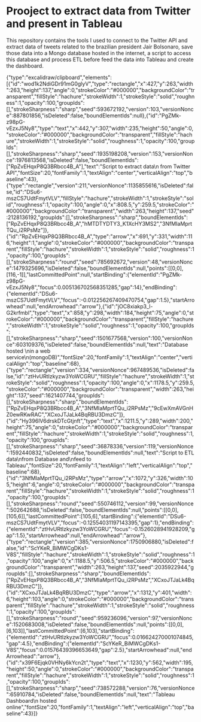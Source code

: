 # Prooject to extract data from Twitter and present in Tableau



This repository contains the tools I used to connect to the Twitter API and extract data of tweets related to the brazilian president Jair Bolsonaro, save those data into a Mongo database hosted in the internet, a script to access this database and process ETL before feed the data into Tableau and create the dashboard.



{"type":"excalidraw/clipboard","elements":[{"id":"wod1k2NdiGDr91mG0glyV","type":"rectangle","x":427,"y":263,"width":263,"height":137,"angle":0,"strokeColor":"#000000","backgroundColor":"transparent","fillStyle":"hachure","strokeWidth":1,"strokeStyle":"solid","roughness":1,"opacity":100,"groupIds":[],"strokeSharpness":"sharp","seed":593672192,"version":103,"versionNonce":887801856,"isDeleted":false,"boundElementIds":null},{"id":"PgZMk-z98pG-vEzxJ5Ny8","type":"text","x":442,"y":307,"width":235,"height":50,"angle":0,"strokeColor":"#000000","backgroundColor":"transparent","fillStyle":"hachure","strokeWidth":1,"strokeStyle":"solid","roughness":1,"opacity":100,"groupIds":[],"strokeSharpness":"sharp","seed":1935198208,"version":153,"versionNonce":1976813568,"isDeleted":false,"boundElementIds":["RpZvEHqxP8Q3BRbcc4B_A"],"text":"Script to extract data\n from Twitter API","fontSize":20,"fontFamily":1,"textAlign":"center","verticalAlign":"top","baseline":43},{"type":"rectangle","version":211,"versionNonce":1135855616,"isDeleted":false,"id":"DSu6-mszCS7UdtFmytVLV","fillStyle":"hachure","strokeWidth":1,"strokeStyle":"solid","roughness":1,"opacity":100,"angle":0,"x":808.5,"y":259.5,"strokeColor":"#000000","backgroundColor":"transparent","width":263,"height":137,"seed":2128136192,"groupIds":[],"strokeSharpness":"sharp","boundElementIds":["RpZvEHqxP8Q3BRbcc4B_A","hMTDTYDTY3_K1XcHY3MS2","3NfMIaMprtTQu_i2RPsMz"]},{"id":"RpZvEHqxP8Q3BRbcc4B_A","type":"arrow","x":691,"y":331,"width":116,"height":1,"angle":0,"strokeColor":"#000000","backgroundColor":"transparent","fillStyle":"hachure","strokeWidth":1,"strokeStyle":"solid","roughness":1,"opacity":100,"groupIds":[],"strokeSharpness":"round","seed":785692672,"version":48,"versionNonce":1479325696,"isDeleted":false,"boundElementIds":null,"points":[[0,0],[116,-1]],"lastCommittedPoint":null,"startBinding":{"elementId":"PgZMk-z98pG-vEzxJ5Ny8","focus":0.005136702568351285,"gap":14},"endBinding":{"elementId":"DSu6-mszCS7UdtFmytVLV","focus":-0.012256267409470754,"gap":1.5},"startArrowhead":null,"endArrowhead":"arrow"},{"id":"jOC8xiakp3_l-G2krfmbl","type":"text","x":858,"y":298,"width":184,"height":75,"angle":0,"strokeColor":"#000000","backgroundColor":"transparent","fillStyle":"hachure","strokeWidth":1,"strokeStyle":"solid","roughness":1,"opacity":100,"groupIds":[],"strokeSharpness":"sharp","seed":1501677568,"version":100,"versionNonce":603109376,"isDeleted":false,"boundElementIds":null,"text":"Database hosted \nin a web service\n(mongoDB)","fontSize":20,"fontFamily":1,"textAlign":"center","verticalAlign":"top","baseline":68},{"type":"rectangle","version":334,"versionNonce":967489536,"isDeleted":false,"id":"ztHvURtIzkyzw3YoWCGRU","fillStyle":"hachure","strokeWidth":1,"strokeStyle":"solid","roughness":1,"opacity":100,"angle":0,"x":1178.5,"y":259.5,"strokeColor":"#000000","backgroundColor":"transparent","width":263,"height":137,"seed":1621407744,"groupIds":[],"strokeSharpness":"sharp","boundElementIds":["RpZvEHqxP8Q3BRbcc4B_A","3NfMIaMprtTQu_i2RPsMz","9cEwXmAVGnHZ0ewRKwRAC","XCxoJTJaLk4BqRBU3DmzC"]},{"id":"Hy396lV6drskDTcGtjnft","type":"text","x":1211.5,"y":289,"width":200,"height":75,"angle":0,"strokeColor":"#000000","backgroundColor":"transparent","fillStyle":"hachure","strokeWidth":1,"strokeStyle":"solid","roughness":1,"opacity":100,"groupIds":[],"strokeSharpness":"sharp","seed":36878336,"version":119,"versionNonce":1592440832,"isDeleted":false,"boundElementIds":null,"text":"Script to ETL data\nfrom Database and\nfeed to Tableau","fontSize":20,"fontFamily":1,"textAlign":"left","verticalAlign":"top","baseline":68},{"id":"3NfMIaMprtTQu_i2RPsMz","type":"arrow","x":1072,"y":326,"width":105,"height":6,"angle":0,"strokeColor":"#000000","backgroundColor":"transparent","fillStyle":"hachure","strokeWidth":1,"strokeStyle":"solid","roughness":1,"opacity":100,"groupIds":[],"strokeSharpness":"round","seed":550746112,"version":99,"versionNonce":502642688,"isDeleted":false,"boundElementIds":null,"points":[[0,0],[105,6]],"lastCommittedPoint":[105,6],"startBinding":{"elementId":"DSu6-mszCS7UdtFmytVLV","focus":-0.12554031197143395,"gap":1},"endBinding":{"elementId":"ztHvURtIzkyzw3YoWCGRU","focus":-0.1526028941928209,"gap":1.5},"startArrowhead":null,"endArrowhead":"arrow"},{"type":"rectangle","version":385,"versionNonce":1750906880,"isDeleted":false,"id":"ScYKeR_BiMWCgDKs1-V8S","fillStyle":"hachure","strokeWidth":1,"strokeStyle":"solid","roughness":1,"opacity":100,"angle":0,"x":1188.5,"y":506.5,"strokeColor":"#000000","backgroundColor":"transparent","width":263,"height":137,"seed":2035922944,"groupIds":[],"strokeSharpness":"sharp","boundElementIds":["RpZvEHqxP8Q3BRbcc4B_A","3NfMIaMprtTQu_i2RPsMz","XCxoJTJaLk4BqRBU3DmzC"]},{"id":"XCxoJTJaLk4BqRBU3DmzC","type":"arrow","x":1312,"y":401,"width":6,"height":103,"angle":0,"strokeColor":"#000000","backgroundColor":"transparent","fillStyle":"hachure","strokeWidth":1,"strokeStyle":"solid","roughness":1,"opacity":100,"groupIds":[],"strokeSharpness":"round","seed":959236096,"version":97,"versionNonce":1520683008,"isDeleted":false,"boundElementIds":null,"points":[[0,0],[6,103]],"lastCommittedPoint":[6,103],"startBinding":{"elementId":"ztHvURtIzkyzw3YoWCGRU","focus":0.016624270001074845,"gap":4.5},"endBinding":{"elementId":"ScYKeR_BiMWCgDKs1-V8S","focus":0.01576439396653649,"gap":2.5},"startArrowhead":null,"endArrowhead":"arrow"},{"id":"x39F6Ejqk0VHNy6kYcn2t","type":"text","x":1230,"y":562,"width":195,"height":50,"angle":0,"strokeColor":"#000000","backgroundColor":"transparent","fillStyle":"hachure","strokeWidth":1,"strokeStyle":"solid","roughness":1,"opacity":100,"groupIds":[],"strokeSharpness":"sharp","seed":738572288,"version":76,"versionNonce":65910784,"isDeleted":false,"boundElementIds":null,"text":"Tableau Dashboard\n hosted online","fontSize":20,"fontFamily":1,"textAlign":"left","verticalAlign":"top","baseline":43}]}